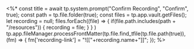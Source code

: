 <%* const title = await tp.system.prompt("Confirm Recording", "Confirm", true);
const path = tp.file.folder(true);
const files = tp.app.vault.getFiles();
let recording = null;
files.forEach((file) => {
	if(file.path.includes(path + "/resources")) {
		recording = file;
	}
}
)
tp.app.fileManager.processFrontMatter(tp.file.find_tfile(tp.file.path(true)), (fm) => {
  fm['recording-link'] = "![["+recording.name+"]]";
});
%>